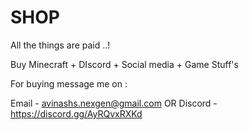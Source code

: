 # SHOP
All the things are paid ..!

Buy Minecraft + DIscord + Social media + Game Stuff's 

For buying message me on : 

Email -    avinashs.nexgen@gmail.com
                       OR
Discord -  https://discord.gg/AyRQvxRXKd
